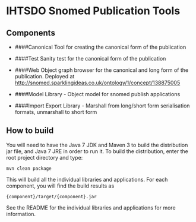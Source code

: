 IHTSDO Snomed Publication Tools
===============================
Components
----------
* ####Canonical
        Tool for creating the canonical form of the publication

* ####Test
        Sanity test for the canonical form of the publication
    
* ####Web
        Object graph browser for the canonical and long form of the publication. 
        Deployed at http://snomed.sparklingideas.co.uk/ontology/1/concept/138875005

* ####Model
        Library - Object model for snomed publish applications

* ####Import Export
        Library - Marshall from long/short form serialisation formats, unmarshall to short form


How to build
------------
You will need to have the Java 7 JDK and Maven 3 to build the distribution jar file, and Java 7 JRE in order to run it. 
To build the distribution, enter the root project directory and type:

    mvn clean package
    
This will build all the individual libraries and applications. For each component, you will find the build results as
    
    {component}/target/{component}.jar

See the README for the individual libraries and applications for more information.
